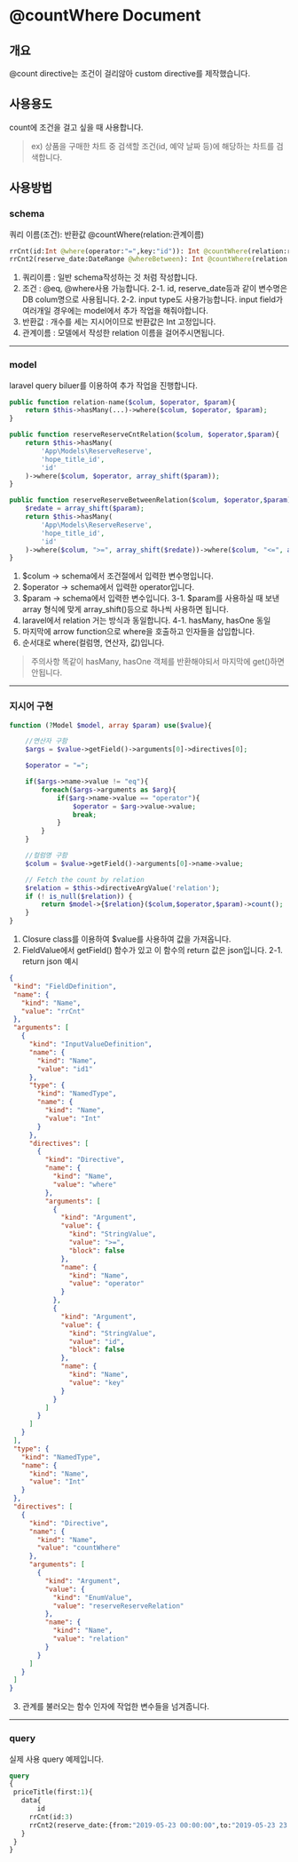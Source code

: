 # @countWhere Document

## 개요
 @count directive는 조건이 걸리않아 custom directive를 제작했습니다.


## 사용용도
 count에 조건을 걸고 싶을 때 사용합니다.
> ex) 상품을 구매한 차트 중 검색할 조건(id, 예약 날짜 등)에 해당하는 차트를 검색합니다.

## 사용방법

### schema
쿼리 이름(조건): 반환값 @countWhere(relation:관계이름)
```graphql
rrCnt(id:Int @where(operator:"=",key:"id")): Int @countWhere(relation:reserveReserveCntRelation)
rrCnt2(reserve_date:DateRange @whereBetween): Int @countWhere(relation:reserveReserveBetweenRelation)
```
1. 쿼리이름 : 일반 schema작성하는 것 처럼 작성합니다.
2. 조건 : @eq, @where사용 가능합니다.
2-1. id, reserve_date등과 같이 변수명은 DB colum명으로 사용됩니다.
2-2. input type도 사용가능합니다. input field가 여러개일 경우에는 model에서 추가 작업을 해줘야합니다.
3. 반환값 : 개수를 세는 지시어이므로 반환값은 Int 고정입니다.
4. 관계이름 : 모델에서 작성한 relation 이름을 걸어주시면됩니다.

<hr>

### model
laravel query biluer를 이용하여 추가 작업을 진행합니다.

```php
public function relation-name($colum, $operator, $param){
    return $this->hasMany(...)->where($colum, $operator, $param);
}
```

```php
public function reserveReserveCntRelation($colum, $operator,$param){
    return $this->hasMany(
        'App\Models\ReserveReserve',
        'hope_title_id',
        'id'
    )->where($colum, $operator, array_shift($param));
}

public function reserveReserveBetweenRelation($colum, $operator,$param){
    $redate = array_shift($param);
    return $this->hasMany(
        'App\Models\ReserveReserve',
        'hope_title_id',
        'id'
    )->where($colum, ">=", array_shift($redate))->where($colum, "<=", array_shift($redate));
}
```

1. $colum -> schema에서 조건절에서 입력한 변수명입니다.
2. $operator -> schema에서 입력한 operator입니다.
3. $param -> schema에서 입력한 변수입니다.
3-1. $param를 사용하실 때 보낸 array 형식에 맞게 array_shift()등으로 하나씩 사용하면 됩니다.
4. laravel에서 relation 거는 방식과 동일합니다.
4-1. hasMany, hasOne 동일
5. 마지막에 arrow function으로 where을 호출하고 인자들을 삽입합니다.
6. 순서대로 where(컬럼명, 연산자, 값)입니다.
> 주의사항 똑같이 hasMany, hasOne 객체를 반환해야되서 마지막에 get()하면 안됩니다. 


<hr>

### 지시어 구현
```php
function (?Model $model, array $param) use($value){

    //연산자 구함
    $args = $value->getField()->arguments[0]->directives[0];

    $operator = "=";

    if($args->name->value != "eq"){
        foreach($args->arguments as $arg){
            if($arg->name->value == "operator"){
                $operator = $arg->value->value;
                break;
            }
        }
    }

    //컬럼명 구함
    $colum = $value->getField()->arguments[0]->name->value;

    // Fetch the count by relation
    $relation = $this->directiveArgValue('relation');
    if (! is_null($relation)) {
        return $model->{$relation}($colum,$operator,$param)->count();
    }
}
```

1. Closure class를 이용하여 $value를 사용하여 값을 가져옵니다.
2. FieldValue에서 getField() 함수가 있고 이 함수의 return 값은 json입니다.
 2-1. return json 예시
 ```json
{
  "kind": "FieldDefinition",
  "name": {
    "kind": "Name",
    "value": "rrCnt"
  },
  "arguments": [
    {
      "kind": "InputValueDefinition",
      "name": {
        "kind": "Name",
        "value": "id1"
      },
      "type": {
        "kind": "NamedType",
        "name": {
          "kind": "Name",
          "value": "Int"
        }
      },
      "directives": [
        {
          "kind": "Directive",
          "name": {
            "kind": "Name",
            "value": "where"
          },
          "arguments": [
            {
              "kind": "Argument",
              "value": {
                "kind": "StringValue",
                "value": ">=",
                "block": false
              },
              "name": {
                "kind": "Name",
                "value": "operator"
              }
            },
            {
              "kind": "Argument",
              "value": {
                "kind": "StringValue",
                "value": "id",
                "block": false
              },
              "name": {
                "kind": "Name",
                "value": "key"
              }
            }
          ]
        }
      ]
    }
  ],
  "type": {
    "kind": "NamedType",
    "name": {
      "kind": "Name",
      "value": "Int"
    }
  },
  "directives": [
    {
      "kind": "Directive",
      "name": {
        "kind": "Name",
        "value": "countWhere"
      },
      "arguments": [
        {
          "kind": "Argument",
          "value": {
            "kind": "EnumValue",
            "value": "reserveReserveRelation"
          },
          "name": {
            "kind": "Name",
            "value": "relation"
          }
        }
      ]
    }
  ]
}
```
3. 관계를 불러오는 함수 인자에 작업한 변수들을 넘겨줍니다.


 <hr>

 ### query
 실제 사용 query 예제입니다.

 ```graphql
query
{
  priceTitle(first:1){
    data{
    	id
      rrCnt(id:3)
      rrCnt2(reserve_date:{from:"2019-05-23 00:00:00",to:"2019-05-23 23:59:59"})
    }
  }
}
 ```


